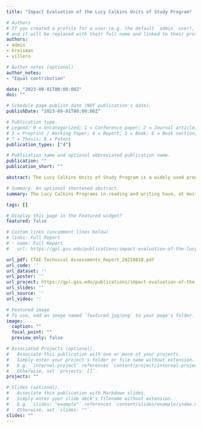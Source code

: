 ```yaml
---
title: "Impact Evaluation of the Lucy Calkins Units of Study Program"

# Authors
# If you created a profile for a user (e.g. the default `admin` user), write the username (folder name) here 
# and it will be replaced with their full name and linked to their profile.
authors:
- admin
- kreisman
- villero

# Author notes (optional)
author_notes:
- "Equal contribution"

date: "2023-09-01T00:00:00Z"
doi: ""

# Schedule page publish date (NOT publication's date).
publishDate: "2023-09-01T00:00:00Z"

# Publication type.
# Legend: 0 = Uncategorized; 1 = Conference paper; 2 = Journal article;
# 3 = Preprint / Working Paper; 4 = Report; 5 = Book; 6 = Book section;
# 7 = Thesis; 8 = Patent
publication_types: ["4"]

# Publication name and optional abbreviated publication name.
publication: ""
publication_short: ""

abstract: The Lucy Calkins Units of Study Program is a widely used program that consists of materials and methods for teaching reading and writing in Grades K–8. In a school district in metro Atlanta, the Lucy Calkins Programs in reading and writing have, at most, very small average effects on student achievement in ELA relative to the “business as usual” approach of using other reading and writing programs. 

# Summary. An optional shortened abstract.
summary: The Lucy Calkins Programs in reading and writing have, at most, very small average effects on student achievement in ELA relative to the “business as usual” approach of using other reading and writing programs. 

tags: []

# Display this page in the Featured widget?
featured: false

# Custom links (uncomment lines below)
# links: Full Report
# - name: Full Report
#   url: https://gpl.gsu.edu/publications/impact-evaluation-of-the-lucy-calkins-units-of-study-program/

url_pdf: CTAE Technical Assessments_Report_20210818.pdf
url_code: ''
url_dataset: ''
url_poster: ''
url_project: https://gpl.gsu.edu/publications/impact-evaluation-of-the-lucy-calkins-units-of-study-program/
url_slides: ''
url_source: ''
url_video: ''

# Featured image
# To use, add an image named `featured.jpg/png` to your page's folder. 
image:
  caption: ""
  focal_point: ""
  preview_only: false

# Associated Projects (optional).
#   Associate this publication with one or more of your projects.
#   Simply enter your project's folder or file name without extension.
#   E.g. `internal-project` references `content/project/internal-project/index.md`.
#   Otherwise, set `projects: []`.
projects: ""

# Slides (optional).
#   Associate this publication with Markdown slides.
#   Simply enter your slide deck's filename without extension.
#   E.g. `slides: "example"` references `content/slides/example/index.md`.
#   Otherwise, set `slides: ""`.
slides: ""
---
```



